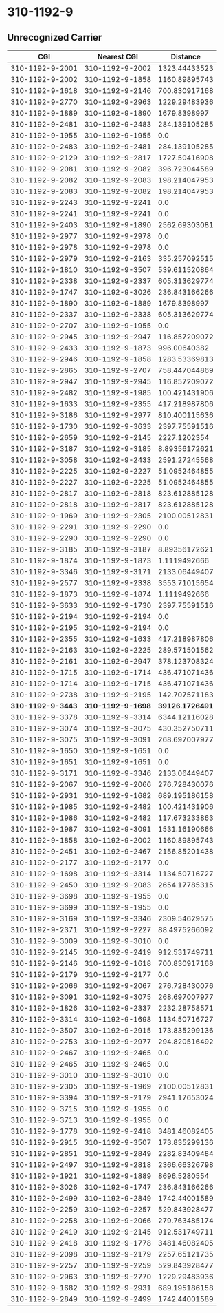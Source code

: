 # 310-1192-9
## Unrecognized Carrier


| CGI | Nearest CGI | Distance |
|-----|-------------|----------|
| 310-1192-9-2001 | 310-1192-9-2002 | 1323.44433523 |
| 310-1192-9-2002 | 310-1192-9-1858 | 1160.89895743 |
| 310-1192-9-1618 | 310-1192-9-2146 | 700.830917168 |
| 310-1192-9-2770 | 310-1192-9-2963 | 1229.29483936 |
| 310-1192-9-1889 | 310-1192-9-1890 | 1679.8398997 |
| 310-1192-9-2481 | 310-1192-9-2483 | 284.139105285 |
| 310-1192-9-1955 | 310-1192-9-1955 | 0.0 |
| 310-1192-9-2483 | 310-1192-9-2481 | 284.139105285 |
| 310-1192-9-2129 | 310-1192-9-2817 | 1727.50416908 |
| 310-1192-9-2081 | 310-1192-9-2082 | 396.723044589 |
| 310-1192-9-2082 | 310-1192-9-2083 | 198.214047953 |
| 310-1192-9-2083 | 310-1192-9-2082 | 198.214047953 |
| 310-1192-9-2243 | 310-1192-9-2241 | 0.0 |
| 310-1192-9-2241 | 310-1192-9-2241 | 0.0 |
| 310-1192-9-2403 | 310-1192-9-1890 | 2562.69303081 |
| 310-1192-9-2977 | 310-1192-9-2978 | 0.0 |
| 310-1192-9-2978 | 310-1192-9-2978 | 0.0 |
| 310-1192-9-2979 | 310-1192-9-2163 | 335.257092515 |
| 310-1192-9-1810 | 310-1192-9-3507 | 539.611520864 |
| 310-1192-9-2338 | 310-1192-9-2337 | 605.313629774 |
| 310-1192-9-1747 | 310-1192-9-3026 | 236.843166266 |
| 310-1192-9-1890 | 310-1192-9-1889 | 1679.8398997 |
| 310-1192-9-2337 | 310-1192-9-2338 | 605.313629774 |
| 310-1192-9-2707 | 310-1192-9-1955 | 0.0 |
| 310-1192-9-2945 | 310-1192-9-2947 | 116.857209072 |
| 310-1192-9-2433 | 310-1192-9-1873 | 996.00640382 |
| 310-1192-9-2946 | 310-1192-9-1858 | 1283.53369813 |
| 310-1192-9-2865 | 310-1192-9-2707 | 758.447044869 |
| 310-1192-9-2947 | 310-1192-9-2945 | 116.857209072 |
| 310-1192-9-2482 | 310-1192-9-1985 | 100.421431906 |
| 310-1192-9-1633 | 310-1192-9-2355 | 417.218987806 |
| 310-1192-9-3186 | 310-1192-9-2977 | 810.400115636 |
| 310-1192-9-1730 | 310-1192-9-3633 | 2397.75591516 |
| 310-1192-9-2659 | 310-1192-9-2145 | 2227.1202354 |
| 310-1192-9-3187 | 310-1192-9-3185 | 8.89356172621 |
| 310-1192-9-3058 | 310-1192-9-2433 | 2591.27245568 |
| 310-1192-9-2225 | 310-1192-9-2227 | 51.0952464855 |
| 310-1192-9-2227 | 310-1192-9-2225 | 51.0952464855 |
| 310-1192-9-2817 | 310-1192-9-2818 | 823.612885128 |
| 310-1192-9-2818 | 310-1192-9-2817 | 823.612885128 |
| 310-1192-9-1969 | 310-1192-9-2305 | 2100.00512831 |
| 310-1192-9-2291 | 310-1192-9-2290 | 0.0 |
| 310-1192-9-2290 | 310-1192-9-2290 | 0.0 |
| 310-1192-9-3185 | 310-1192-9-3187 | 8.89356172621 |
| 310-1192-9-1874 | 310-1192-9-1873 | 1.1119492666 |
| 310-1192-9-3346 | 310-1192-9-3171 | 2133.06449407 |
| 310-1192-9-2577 | 310-1192-9-2338 | 3553.71015654 |
| 310-1192-9-1873 | 310-1192-9-1874 | 1.1119492666 |
| 310-1192-9-3633 | 310-1192-9-1730 | 2397.75591516 |
| 310-1192-9-2194 | 310-1192-9-2194 | 0.0 |
| 310-1192-9-2195 | 310-1192-9-2194 | 0.0 |
| 310-1192-9-2355 | 310-1192-9-1633 | 417.218987806 |
| 310-1192-9-2163 | 310-1192-9-2225 | 289.571501562 |
| 310-1192-9-2161 | 310-1192-9-2947 | 378.123708324 |
| 310-1192-9-1715 | 310-1192-9-1714 | 436.471071436 |
| 310-1192-9-1714 | 310-1192-9-1715 | 436.471071436 |
| 310-1192-9-2738 | 310-1192-9-2195 | 142.707571183 |
| **310-1192-9-3443** | **310-1192-9-1698** | **39126.1726491** |
| 310-1192-9-3378 | 310-1192-9-3314 | 6344.12116028 |
| 310-1192-9-3074 | 310-1192-9-3075 | 430.352750711 |
| 310-1192-9-3075 | 310-1192-9-3091 | 268.697007977 |
| 310-1192-9-1650 | 310-1192-9-1651 | 0.0 |
| 310-1192-9-1651 | 310-1192-9-1651 | 0.0 |
| 310-1192-9-3171 | 310-1192-9-3346 | 2133.06449407 |
| 310-1192-9-2067 | 310-1192-9-2066 | 276.728430076 |
| 310-1192-9-2931 | 310-1192-9-1682 | 689.195186158 |
| 310-1192-9-1985 | 310-1192-9-2482 | 100.421431906 |
| 310-1192-9-1986 | 310-1192-9-2482 | 117.673233863 |
| 310-1192-9-1987 | 310-1192-9-3091 | 1531.16190666 |
| 310-1192-9-1858 | 310-1192-9-2002 | 1160.89895743 |
| 310-1192-9-2451 | 310-1192-9-2467 | 2156.85201438 |
| 310-1192-9-2177 | 310-1192-9-2177 | 0.0 |
| 310-1192-9-1698 | 310-1192-9-3314 | 1134.50716727 |
| 310-1192-9-2450 | 310-1192-9-2083 | 2654.17785315 |
| 310-1192-9-3698 | 310-1192-9-1955 | 0.0 |
| 310-1192-9-3699 | 310-1192-9-1955 | 0.0 |
| 310-1192-9-3169 | 310-1192-9-3346 | 2309.54629575 |
| 310-1192-9-2371 | 310-1192-9-2227 | 88.4975266092 |
| 310-1192-9-3009 | 310-1192-9-3010 | 0.0 |
| 310-1192-9-2145 | 310-1192-9-2419 | 912.531749711 |
| 310-1192-9-2146 | 310-1192-9-1618 | 700.830917168 |
| 310-1192-9-2179 | 310-1192-9-2177 | 0.0 |
| 310-1192-9-2066 | 310-1192-9-2067 | 276.728430076 |
| 310-1192-9-3091 | 310-1192-9-3075 | 268.697007977 |
| 310-1192-9-1826 | 310-1192-9-2337 | 2232.28758571 |
| 310-1192-9-3314 | 310-1192-9-1698 | 1134.50716727 |
| 310-1192-9-3507 | 310-1192-9-2915 | 173.835299136 |
| 310-1192-9-2753 | 310-1192-9-2977 | 294.820516492 |
| 310-1192-9-2467 | 310-1192-9-2465 | 0.0 |
| 310-1192-9-2465 | 310-1192-9-2465 | 0.0 |
| 310-1192-9-3010 | 310-1192-9-3010 | 0.0 |
| 310-1192-9-2305 | 310-1192-9-1969 | 2100.00512831 |
| 310-1192-9-3394 | 310-1192-9-2179 | 2941.17653024 |
| 310-1192-9-3715 | 310-1192-9-1955 | 0.0 |
| 310-1192-9-3713 | 310-1192-9-1955 | 0.0 |
| 310-1192-9-1778 | 310-1192-9-2418 | 3481.46082405 |
| 310-1192-9-2915 | 310-1192-9-3507 | 173.835299136 |
| 310-1192-9-2851 | 310-1192-9-2849 | 2282.83409484 |
| 310-1192-9-2497 | 310-1192-9-2818 | 2366.66326798 |
| 310-1192-9-1921 | 310-1192-9-1889 | 8696.5280554 |
| 310-1192-9-3026 | 310-1192-9-1747 | 236.843166266 |
| 310-1192-9-2499 | 310-1192-9-2849 | 1742.44001589 |
| 310-1192-9-2259 | 310-1192-9-2257 | 529.843928477 |
| 310-1192-9-2258 | 310-1192-9-2066 | 279.763485174 |
| 310-1192-9-2419 | 310-1192-9-2145 | 912.531749711 |
| 310-1192-9-2418 | 310-1192-9-1778 | 3481.46082405 |
| 310-1192-9-2098 | 310-1192-9-2179 | 2257.65121735 |
| 310-1192-9-2257 | 310-1192-9-2259 | 529.843928477 |
| 310-1192-9-2963 | 310-1192-9-2770 | 1229.29483936 |
| 310-1192-9-1682 | 310-1192-9-2931 | 689.195186158 |
| 310-1192-9-2849 | 310-1192-9-2499 | 1742.44001589 |
